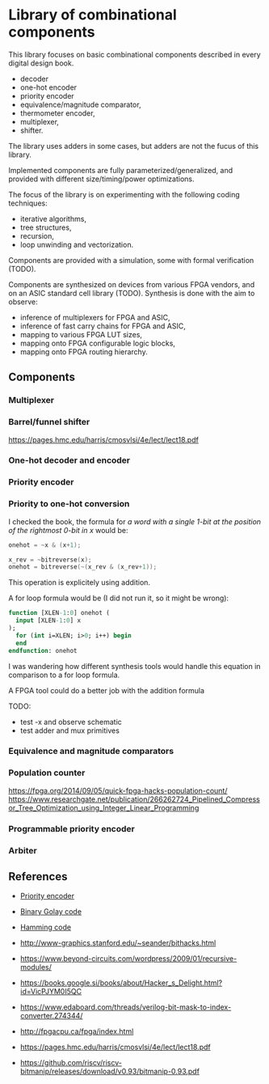 # Library of combinational components

This library focuses on basic combinational components
described in every digital design book.

- decoder
- one-hot encoder
- priority encoder
- equivalence/magnitude comparator,
- thermometer encoder,
- multiplexer,
- shifter.

The library uses adders in some cases,
but adders are not the fucus of this library.

Implemented components are fully parameterized/generalized,
and provided with different size/timing/power optimizations.

The focus of the library is on experimenting with
the following coding techniques:

- iterative algorithms,
- tree structures,
- recursion,
- loop unwinding and vectorization.

Components are provided with a simulation,
some with formal verification (TODO).

Components are synthesized on devices from various FPGA vendors,
and on an ASIC standard cell library (TODO).
Synthesis is done with the aim to observe:

- inference of multiplexers for FPGA and ASIC,
- inference of fast carry chains for FPGA and ASIC,
- mapping to various FPGA LUT sizes,
- mapping onto FPGA configurable logic blocks,
- mapping onto FPGA routing hierarchy.

## Components

### Multiplexer

### Barrel/funnel shifter

https://pages.hmc.edu/harris/cmosvlsi/4e/lect/lect18.pdf

### One-hot decoder and encoder

### Priority encoder

### Priority to one-hot conversion

I checked the book, the formula for _a word with a single 1-bit at the position of the rightmost 0-bit in x_ would be:
```Verilog
onehot = ~x & (x+1);
```

```Verilog
x_rev = ~bitreverse(x);
onehot = bitreverse(~(x_rev & (x_rev+1));
```
This operation is explicitely using addition.

A for loop formula would be (I did not run it, so it might be wrong):
```SystemVerilog
function [XLEN-1:0] onehot (
  input [XLEN-1:0] x
);
  for (int i=XLEN; i>0; i++) begin
  end
endfunction: onehot
```

I was wandering how different synthesis tools would handle this equation in comparison to a for loop formula.

A FPGA tool could do a better job with the addition formula

TODO:

- test -x and observe schematic
- test adder and mux primitives

### Equivalence and magnitude comparators

### Population counter

https://fpga.org/2014/09/05/quick-fpga-hacks-population-count/
https://www.researchgate.net/publication/266262724_Pipelined_Compressor_Tree_Optimization_using_Integer_Linear_Programming

### Programmable priority encoder

### Arbiter

## References

- [Priority encoder](https://en.wikipedia.org/wiki/Priority_encoder)
- [Binary Golay code](https://en.wikipedia.org/wiki/Binary_Golay_code)
- [Hamming code](https://en.wikipedia.org/wiki/Hamming_code#Hamming_codes_with_additional_parity_(SECDED))

- http://www-graphics.stanford.edu/~seander/bithacks.html
- https://www.beyond-circuits.com/wordpress/2009/01/recursive-modules/
- https://books.google.si/books/about/Hacker_s_Delight.html?id=VicPJYM0I5QC
- https://www.edaboard.com/threads/verilog-bit-mask-to-index-converter.274344/
- http://fpgacpu.ca/fpga/index.html
- https://pages.hmc.edu/harris/cmosvlsi/4e/lect/lect18.pdf
- https://github.com/riscv/riscv-bitmanip/releases/download/v0.93/bitmanip-0.93.pdf